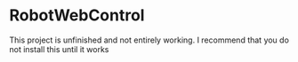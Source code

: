 # RobotWebControl


This project is unfinished and not entirely working.
I recommend that you do not install this until it works
